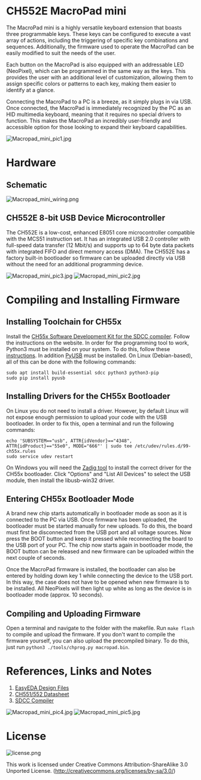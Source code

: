 # CH552E MacroPad mini
The MacroPad mini is a highly versatile keyboard extension that boasts three programmable keys. These keys can be configured to execute a vast array of actions, including the triggering of specific key combinations and sequences. Additionally, the firmware used to operate the MacroPad can be easily modified to suit the needs of the user.

Each button on the MacroPad is also equipped with an addressable LED (NeoPixel), which can be programmed in the same way as the keys. This provides the user with an additional level of customization, allowing them to assign specific colors or patterns to each key, making them easier to identify at a glance.

Connecting the MacroPad to a PC is a breeze, as it simply plugs in via USB. Once connected, the MacroPad is immediately recognized by the PC as an HID multimedia keyboard, meaning that it requires no special drivers to function. This makes the MacroPad an incredibly user-friendly and accessible option for those looking to expand their keyboard capabilities.

![Macropad_mini_pic1.jpg](https://raw.githubusercontent.com/wagiminator/CH552-Macropad-mini/main/documentation/Macropad_mini_pic1.jpg)

# Hardware
## Schematic
![Macropad_mini_wiring.png](https://raw.githubusercontent.com/wagiminator/CH552-Macropad-mini/main/documentation/Macropad_mini_wiring.png)

## CH552E 8-bit USB Device Microcontroller
The CH552E is a low-cost, enhanced E8051 core microcontroller compatible with the MCS51 instruction set. It has an integrated USB 2.0 controller with full-speed data transfer (12 Mbit/s) and supports up to 64 byte data packets with integrated FIFO and direct memory access (DMA). The CH552E has a factory built-in bootloader so firmware can be uploaded directly via USB without the need for an additional programming device.

![Macropad_mini_pic3.jpg](https://raw.githubusercontent.com/wagiminator/CH552-Macropad-mini/main/documentation/Macropad_mini_pic3.jpg)
![Macropad_mini_pic2.jpg](https://raw.githubusercontent.com/wagiminator/CH552-Macropad-mini/main/documentation/Macropad_mini_pic2.jpg)

# Compiling and Installing Firmware
## Installing Toolchain for CH55x
Install the [CH55x Software Development Kit for the SDCC compiler](https://github.com/Blinkinlabs/ch554_sdcc). Follow the instructions on the website. In order for the programming tool to work, Python3 must be installed on your system. To do this, follow these [instructions](https://www.pythontutorial.net/getting-started/install-python/). In addition [PyUSB](https://github.com/pyusb/pyusb) must be installed. On Linux (Debian-based), all of this can be done with the following commands:

```
sudo apt install build-essential sdcc python3 python3-pip
sudo pip install pyusb
```

## Installing Drivers for the CH55x Bootloader
On Linux you do not need to install a driver. However, by default Linux will not expose enough permission to upload your code with the USB bootloader. In order to fix this, open a terminal and run the following commands:

```
echo 'SUBSYSTEM=="usb", ATTR{idVendor}=="4348", ATTR{idProduct}=="55e0", MODE="666"' | sudo tee /etc/udev/rules.d/99-ch55x.rules
sudo service udev restart
```

On Windows you will need the [Zadig tool](https://zadig.akeo.ie/) to install the correct driver for the CH55x bootloader. Click "Options" and "List All Devices" to select the USB module, then install the libusb-win32 driver.

## Entering CH55x Bootloader Mode
A brand new chip starts automatically in bootloader mode as soon as it is connected to the PC via USB. Once firmware has been uploaded, the bootloader must be started manually for new uploads. To do this, the board must first be disconnected from the USB port and all voltage sources. Now press the BOOT button and keep it pressed while reconnecting the board to the USB port of your PC. The chip now starts again in bootloader mode, the BOOT button can be released and new firmware can be uploaded within the next couple of seconds.

Once the MacroPad firmware is installed, the bootloader can also be entered by holding down key 1 while connecting the device to the USB port. In this way, the case does not have to be opened when new firmware is to be installed. All NeoPixels will then light up white as long as the device is in bootloader mode (approx. 10 seconds).

## Compiling and Uploading Firmware
Open a terminal and navigate to the folder with the makefile. Run ```make flash``` to compile and upload the firmware. If you don't want to compile the firmware yourself, you can also upload the precompiled binary. To do this, just run ```python3 ./tools/chprog.py macropad.bin```.

# References, Links and Notes
1. [EasyEDA Design Files](https://oshwlab.com/wagiminator)
2. [CH551/552 Datasheet](http://www.wch-ic.com/downloads/CH552DS1_PDF.html)
3. [SDCC Compiler](https://sdcc.sourceforge.net/)

![Macropad_mini_pic4.jpg](https://raw.githubusercontent.com/wagiminator/CH552-Macropad-mini/main/documentation/Macropad_mini_pic4.jpg)
![Macropad_mini_pic5.jpg](https://raw.githubusercontent.com/wagiminator/CH552-Macropad-mini/main/documentation/Macropad_mini_pic5.jpg)

# License
![license.png](https://i.creativecommons.org/l/by-sa/3.0/88x31.png)

This work is licensed under Creative Commons Attribution-ShareAlike 3.0 Unported License. 
(http://creativecommons.org/licenses/by-sa/3.0/)
